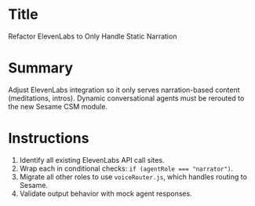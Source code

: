 # Title
Refactor ElevenLabs to Only Handle Static Narration

# Summary
Adjust ElevenLabs integration so it only serves narration-based content (meditations, intros). Dynamic conversational agents must be rerouted to the new Sesame CSM module.

# Instructions
1. Identify all existing ElevenLabs API call sites.
2. Wrap each in conditional checks: `if (agentRole === "narrator")`.
3. Migrate all other roles to use `voiceRouter.js`, which handles routing to Sesame.
4. Validate output behavior with mock agent responses.